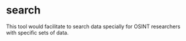 # search
This tool would facilitate to search data specially for OSINT researchers with specific sets of data.

